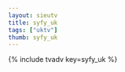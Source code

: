 ```yaml
--- 
layout: sieutv
title: syfy_uk
tags: ["uktv"]
thumb: syfy_uk
---
```

{% include tvadv key=syfy_uk %}
